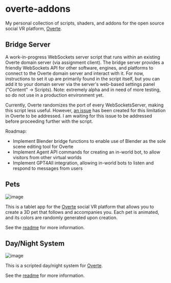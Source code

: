 # overte-addons
My personal collection of scripts, shaders, and addons for the open source social VR platform, [Overte](https://overte.org/).

## Bridge Server
A work-in-progress WebSockets server script that runs within an existing Overte domain server (via assignment client). The bridge server provides a friendly WebSockets API for other software, engines, and platforms to connect to the Overte domain server and interact with it. For now, instructions to set it up are primarily found in the script itself, but you can add it to your domain server via the server's web-based settings panel ("Content" -> Scripts). Note: extremely alpha and in need of more testing, so do not use in a production environment yet.

Currently, Overte randomizes the port of every WebSocketsServer, making this script less useful. However, [an issue](https://github.com/overte-org/overte/issues/396) has been created for this limitation in Overte to be addressed. I am waiting for this issue to be addressed before proceeding further with the script.

Roadmap:
- Implement Blender bridge functions to enable use of Blender as the sole scene editing tool for Overte 
- Implement Agent API commands for creating an in-world bot, to allow visitors from other virtual worlds
- Implement GPT4All integration, allowing in-world bots to listen and respond to messages from users

## Pets
![image](https://user-images.githubusercontent.com/88953117/232934794-178226a0-a672-4331-b185-b22624331f37.png)

This is a tablet app for the [Overte](https://overte.org/) social VR platform that allows you to create a 3D pet that follows and accompanies you. Each pet is animated, and its colors are randomly generated upon creation.

See the [readme](https://github.com/theanine3D/overte-addons/tree/main/pets) for more information.

## Day/Night System 
![image](https://user-images.githubusercontent.com/88953117/192127729-305ca563-9ff8-4f4c-a45f-c06d2737f8cd.png)

This is a scripted day/night system for  [Overte](https://overte.org/).

See the [readme](https://github.com/theanine3D/overte-addons/tree/main/DayNight_System) for more information.
